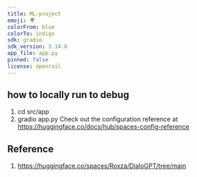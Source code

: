 ```yaml
---
title: ML-project
emoji: 🌍
colorFrom: blue
colorTo: indigo
sdk: gradio
sdk_version: 3.14.0
app_file: app.py
pinned: false
license: openrail
---
```


## how to locally run to debug
1. cd src/app
2. gradio app.py 
Check out the configuration reference at https://huggingface.co/docs/hub/spaces-config-reference

## Reference
1. https://huggingface.co/spaces/Roxza/DialoGPT/tree/main